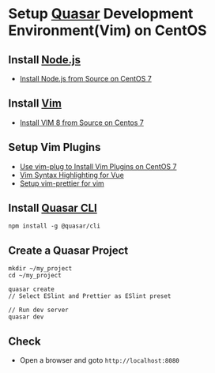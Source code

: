 # Setup [Quasar](https://quasar.dev/) Development Environment(Vim) on CentOS

## Install [Node.js](https://nodejs.org)
* [Install Node.js from Source on CentOS 7](https://github.com/northbright/Notes/blob/master/front-end-web-dev/nodejs/install-nodejs-from-source-on-centos-7.md)

## Install [Vim](https://www.vim.org/)
* [Install VIM 8 from Source on Centos 7](https://github.com/northbright/Notes/blob/master/Linux/vim/install-vim-8-from-source-on-centos-7.md)

## Setup Vim Plugins
* [Use vim-plug to Install Vim Plugins on CentOS 7](https://github.com/northbright/Notes/blob/master/Linux/vim/use-vim-plug-to-install-vim-plugins.md)
* [Vim Syntax Highlighting for Vue](https://github.com/northbright/Notes/blob/master/front-end-web-dev/vue/vim-syntax-highlighting-for-vue.md)
* [Setup vim-prettier for vim](https://github.com/northbright/Notes/blob/master/Linux/vim/setup-vim-prettier-for-vim.md)

## Install [Quasar CLI](https://quasar.dev/start/quasar-cli)
    npm install -g @quasar/cli
    
## Create a Quasar Project

    mkdir ~/my_project
    cd ~/my_project
    
    quasar create
    // Select ESlint and Prettier as ESlint preset
    
    // Run dev server
    quasar dev

## Check
* Open a browser and goto `http://localhost:8080`

